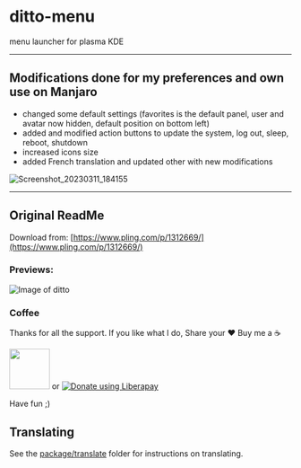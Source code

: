 # ditto-menu
menu launcher for plasma KDE

___

## Modifications done for my preferences and own use on Manjaro

- changed some default settings (favorites is the default panel, user and avatar now hidden, default position on bottom left)
- added and modified action buttons to update the system, log out, sleep, reboot, shutdown
- increased icons size
- added French translation and updated other with new modifications

![Screenshot_20230311_184155](https://user-images.githubusercontent.com/17416415/224503592-1aa96f78-b0f3-46c0-af1b-110a74adbd74.png)

___


## Original ReadMe

Download from: [https://www.pling.com/p/1312669/](https://www.pling.com/p/1312669/)

### Previews: 

![Image of ditto](https://github.com/adhec/dittoMenuKDE/blob/main/preview.jpg)

### Coffee

Thanks for all the support. If you like what I do,
Share your ❤️ Buy me a ☕

[<img src="https://www.paypalobjects.com/webstatic/en_US/i/buttons/PP_logo_h_100x26.png"  style="width:72px;">](https://www.paypal.com/cgi-bin/webscr?cmd=_s-xclick&hosted_button_id=V9Q8MK9CKSQW8&source=url)  or  [<img alt="Donate using Liberapay" src="https://liberapay.com/assets/widgets/donate.svg">](https://liberapay.com/_adhe_/donate)

Have fun ;)


## Translating

See the [package/translate](package/translate) folder for instructions on translating.
